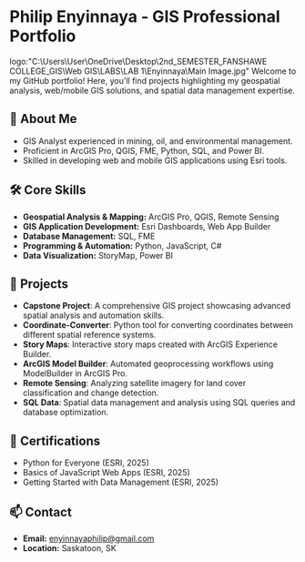 # Philip Enyinnaya - GIS Professional Portfolio
logo:"C:\Users\User\OneDrive\Desktop\2nd_SEMESTER_FANSHAWE COLLEGE_GIS\Web GIS\LABS\LAB 1\Enyinnaya\Main Image.jpg"
Welcome to my GitHub portfolio! Here, you'll find projects highlighting my geospatial analysis, web/mobile GIS solutions, and spatial data management expertise.

## 🧭 About Me
- GIS Analyst experienced in mining, oil, and environmental management.
- Proficient in ArcGIS Pro, QGIS, FME, Python, SQL, and Power BI.
- Skilled in developing web and mobile GIS applications using Esri tools.

## 🛠️ Core Skills
- **Geospatial Analysis & Mapping:** ArcGIS Pro, QGIS, Remote Sensing  
- **GIS Application Development:** Esri Dashboards, Web App Builder  
- **Database Management:** SQL, FME  
- **Programming & Automation:** Python, JavaScript, C#  
- **Data Visualization:** StoryMap, Power BI  

## 📂 Projects
- **Capstone Project**: A comprehensive GIS project showcasing advanced spatial analysis and automation skills.
- **Coordinate-Converter**: Python tool for converting coordinates between different spatial reference systems.
- **Story Maps**: Interactive story maps created with ArcGIS Experience Builder.
- **ArcGIS Model Builder**: Automated geoprocessing workflows using ModelBuilder in ArcGIS Pro.
- **Remote Sensing**: Analyzing satellite imagery for land cover classification and change detection.
- **SQL Data**: Spatial data management and analysis using SQL queries and database optimization.

## 📜 Certifications
- Python for Everyone (ESRI, 2025)  
- Basics of JavaScript Web Apps (ESRI, 2025)  
- Getting Started with Data Management (ESRI, 2025)  

## 📫 Contact
- **Email:** enyinnayaphilip@gmail.com  
- **Location:** Saskatoon, SK
